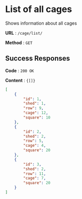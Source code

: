 # List of all cages

Shows information about all cages

**URL** : `/cage/list/`

**Method** : `GET`


## Success Responses

**Code** : `200 OK`

**Content** : `{[]}`

```json
[
    {
        "id": 1,
        "shed": 1,
        "row": 9,
        "cage": 12,
        "square": 10
    },
    {
        "id": 2,
        "shed": 2,
        "row": 5,
        "cage": 4,
        "square": 20
    },
    {
        "id": 3,
        "shed": 2,
        "row": 11,
        "cage": 7,
        "square": 20
    }
]
```